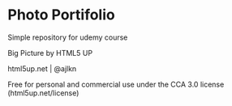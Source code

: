 # Photo Portifolio

Simple repository for udemy course

Big Picture by HTML5 UP

html5up.net | @ajlkn

Free for personal and commercial use under the CCA 3.0 license (html5up.net/license)
